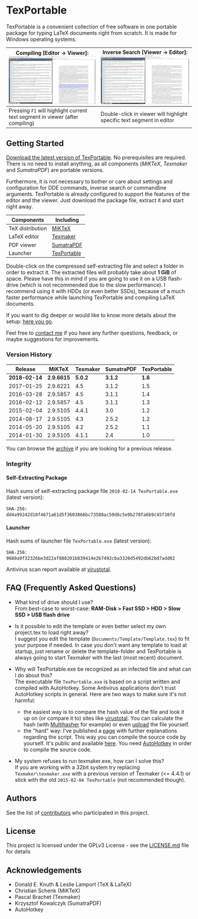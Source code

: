 [virustotal]: https://www.virustotal.com/#/file/9680a9f32326be3d22af888201b839414e2b7492cba3320d5492db62bd7add02/detection
[download]: https://drive.google.com/uc?id=1rkoAigL-iAPOVdU62Yb8jFJLDuYwSJaL&export=download
[contact me]: mailto:info@symera.de?subject=TexPortable

[logo]: img/logo.png
[img_t_compile]: img/2017-01-25_compile_t.png
[img_t_inverse]: img/2017-01-25_inverse_t.png
[img_compile]: img/2017-01-25_compile.png
[img_inverse]: img/2017-01-25_inverse.png

# TexPortable

TexPortable is a convenient collection of free software in one portable package for typing LaTeX documents right from scratch. It is made for Windows operating systems.

Compiling [Editor -> Viewer]: [![img_t_compile]][img_compile] | Inverse Search [Viewer -> Editor]: [![img_t_inverse]][img_inverse]
------------ | -------------
Pressing `F1` will highlight current text segment in viewer (after compiling) | Double-click in viewer will highlight specific text segment in editor

## Getting Started

[Download the latest version of TexPortable][download].
No prerequisites are required. There is no need to install anything, as all components (*MiKTeX*, *Texmaker* and *SumatraPDF*) are portable versions.

Furthermore, it is not necessary to bother or care about settings and configuration for DDE commands, inverse search or commandline arguments. TexPortable is already configured to support the features of the editor and the viewer. Just download the package file, extract it and start right away.

Components |Including 
---|---
TeX distribution |[MiKTeX](https://miktex.org/) 
LaTeX editor |[Texmaker](http://www.xm1math.net/texmaker/) 
PDF viewer |[SumatraPDF](http://blog.kowalczyk.info/software/sumatrapdf/) 
Launcher |[TexPortable](setup.md) 

Double-click on the compressed self-extracting file and select a folder in order to extract it. The extracted files will probably take about **1 GiB** of space. Please have this in mind if you are going to use it on a USB flash-drive (which is not recommended due to the slow performance). I recommend using it with HDDs (or even better SSDs), because of a much faster performance while launching TexPortable and compiling LaTeX documents.

If you want to dig deeper or would like to know more details about the setup: [here you go](setup.md).

Feel free to [contact me] if you have any further questions, feedback, or maybe suggestions for improvements.

### Version History
Release    | MiKTeX   | Texmaker | SumatraPDF | TexPortable
---        | ---      | ---   | ---     | ---
**2018-02-14** | **2.9.6615** |	**5.0.2** 	| **3.1.2** 	| **1.6**
2017-01-25 | 2.9.6221 |	4.5 	| 3.1.2 	| 1.5
2016-03-28 | 2.9.5857 |	4.5 	| 3.1.1 	| 1.4
2016-02-12 | 2.9.5857 |	4.5 	| 3.1.1 	| 1.3
2015-02-04 | 2.9.5105 |	4.4.1 | 3.0     | 1.2
2014-08-17 | 2.9.5105 |	4.3 	| 2.5.2 	| 1.2
2014-05-20 | 2.9.5105 |	4.2 	| 2.5.2 	| 1.1
2014-01-30 | 2.9.5105 |	4.1.1 | 2.4 	  | 1.0

You can browse the [archive](https://drive.google.com/folderview?id=0B_Dtz2OFld1iemw2VmhwYUIweUE&usp=sharing#list) if you are looking for a previous release.

### Integrity

#### Self-Extracting Package

Hash sums of self-extracting package file `2018-02-14 TexPortable.exe` (latest version):
```
SHA-256: dd4a99242d18f4671a61d5f3603866bc73588ac59d6c5e9b278fa6b9c45f38fd
```
#### Launcher

Hash sums of launcher file `TexPortable.exe` (latest version):
```
SHA-256: 9680a9f32326be3d22af888201b839414e2b7492cba3320d5492db62bd7add02
```
Antivirus scan report available at [virustotal][virustotal].

## FAQ (Frequently Asked Questions)

* What kind of drive should I use?  
  From best-case to worst-case: **RAM-Disk > Fast SSD > HDD > Slow SSD > USB flash drive**
  
* Is it possible to edit the template or even better select my own project.tex to load right away?  
  I suggest you edit the template (`Documents/Template/Template.tex`) to fit your purpose if needed. In case you don't want any template to load at startup, just rename or delete the template-folder and TexPortable is always going to start Texmaker with the last (most recent) document.
  
* Why will TexPortable.exe be recognized as an infected file and what can I do about this?  
  The executable file `TexPortable.exe` is based on a script written and compiled with AutoHotkey. Some Antivirus applications don't trust AutoHotkey scripts in general. Here are two ways to make sure it's not harmful:  
  * the easiest way is to compare the hash value of the file and look it up on (or compare it to) sites like [virustotal]. You can calculate the hash (with [Multihasher](http://www.abelhadigital.com/multihasher) for example) or even [upload](https://www.virustotal.com/) the file yourself.
  * the "hard" way: I've published a [page](setup.md) with further explanations regarding the script. This way you can compile the source code by yourself. It's public and available [here](ahk/TexPortable.ahk). You need [AutoHotkey](http://www.autohotkey.com/) in order to compile the source code.
  
* My system refuses to run texmaker.exe, how can I solve this?  
  If you are working with a 32bit system try replacing `Texmaker\texmaker.exe` with a previous version of Texmaker (<= 4.4.1) or stick with the old `2015-02-04 TexPortable` (not recommended though).

## Authors

See the list of [contributors](https://github.com/symera/TexPortable/contributors) who participated in this project.

## License

This project is licensed under the GPLv3 License - see the [LICENSE.md](LICENSE.md) file for details

## Acknowledgements

* Donald E. Knuth & Leslie Lamport (TeX & LaTeX)
* Christian Schenk (MiKTeX)
* Pascal Brachet (Texmaker)
* Krzysztof Kowalczyk (SumatraPDF)
* AutoHotkey
